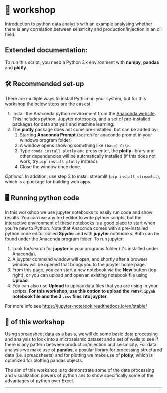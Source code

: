 # 🐍 workshop
Introduction to python data analysis with an example analysing whether there is any correlation between seismicity and production/injection in an oil field.

## Extended documentation:

To run this script, you need a Python 3.x environment with **numpy**, **pandas** and **plotly**.

## 🛠️ Recommended set-up
There are multiple ways to install Python on your system, but for this workshop the below steps are the easiest.
1. Install the Anaconda python environment from the [Anaconda website](https://www.anaconda.com/products/individual). This includes python, Jupyter notebooks, and a set of pre-installed packages for data analysis and machine learning.
2. The **plotly** package does not come pre-installed, but can be added by:
    1. Starting **Anaconda Prompt** (search for anaconda prompt in your windows program folder)
    2. A window opens showing something like `(base) C:\>`. 
    3. Type `conda install plotly` and press enter, the **plotly** library and other dependencies will be automatically installed (if this does not work, try `pip install plotly` instead).
    4. Close the window once done.
    
_Optional_: In addition, use step 3 to install streamlit (`pip install streamlit`), which is a package for building web apps.
    
## 🖥️ Running python code
In this workshop we use jupyter notebooks to easily run code and show results. You can use any text editor to write python scripts, but the interactive environment of these notebooks is a good place to start when you're new to Python. Note that Anaconda comes with a pre-installed python code editor called **Spyder** and with **jupyter** notebooks. Both can be found under the Anaconda program folder. To run jupyter:
1. Look for/search for **jupyter** in your programs folder (it's installed under Anaconda).
2. A juypter command window will open, and shortly after a browser window will be opened that brings you to the jupyter home page.
3. From this page, you can start a new notebook via the **New** button (top right), or you can upload and open an existing notebook file using **Upload**.
4. You can also use **Upload** to upload data files that you are using in your scripts. **For this workshop, use this option to upload the `PGKYP.ipynb` notebook file and the 3 `.csv` files into juypter**.

For more info see https://jupyter-notebook.readthedocs.io/en/stable/

## 🥅 of this workshop
Using spreadsheet data as a basis, we will do some basic data processing and analysis to look into a microseismic dataset and a set of wells to see if there is any pattern between production/injection and seismicity. For data analysis we make use of **pandas**, a popular library for processing structured data (i.e. spreadsheets) and for plotting we make use of **plotly**, which is optimized for plotting pandas objects.

The aim of this workshop is to demonstrate some of the data processing and visualization powers of python and to show specifically some of the advantages of python over Excel.
___
